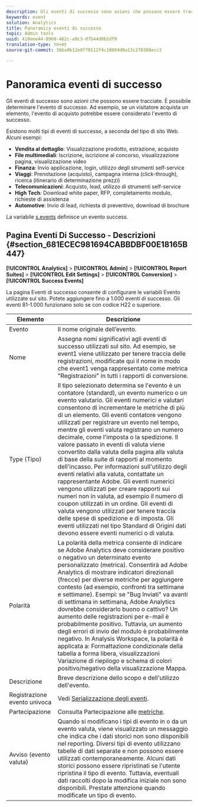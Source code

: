 ```yaml
---
description: Gli eventi di successo sono azioni che possono essere tracciate. È possibile determinare l'evento di successo. Ad esempio, se un visitatore acquista un elemento, l'evento di acquisto potrebbe essere considerato l'evento di successo.
keywords: event
solution: Analytics
title: Panoramica eventi di successo
topic: Admin tools
uuid: 410eee44-8960-462c-a9c3-07b44d0b1df0
translation-type: tm+mt
source-git-commit: 16ba0b12e0f70112f4c10804d0a13c278388ecc2

---
```



# Panoramica eventi di successo

Gli eventi di successo sono azioni che possono essere tracciate. È possibile determinare l'evento di successo. Ad esempio, se un visitatore acquista un elemento, l'evento di acquisto potrebbe essere considerato l'evento di successo.

Esistono molti tipi di eventi di successo, a seconda del tipo di sito Web. Alcuni esempi:

* **Vendita al dettaglio**: Visualizzazione prodotto, estrazione, acquisto
* **File multimediali**: Iscrizione, iscrizione al concorso, visualizzazione pagina, visualizzazione video
* **Finanza**: Invio applicazione, login, utilizzo degli strumenti self-service
* **Viaggi**: Prenotazione (acquisto), campagna interna (click-through), ricerca (itinerario di determinazione prezzi)
* **Telecomunicazioni**: Acquisto, lead, utilizzo di strumenti self-service
* **High Tech**: Download white paper, RFP, completamento modulo, richieste di assistenza
* **Automotive**: Invio di lead, richiesta di preventivo, download di brochure

La variabile [s.events](https://marketing.adobe.com/resources/help/en_US/sc/implement/events.html) definisce un evento success.

## Pagina Eventi Di Successo - Descrizioni {#section_681ECEC981694CABBDBF00E18165B447}

**[!UICONTROL Analytics]** &gt; **[!UICONTROL Admin]** &gt; **[!UICONTROL Report Suites]** &gt; **[!UICONTROL Edit Settings]** &gt; **[!UICONTROL Conversion]** &gt; **[!UICONTROL Success Events]**

La pagina Eventi di successo consente di configurare le variabili Evento utilizzate sul sito. Potete aggiungere fino a 1.000 eventi di successo. Gli eventi 81-1.000 funzionano solo se con codice H22 o superiore.

| Elemento | Descrizione |
|--- |--- |
| Evento | Il nome originale dell’evento. |
| Nome | Assegna nomi significativi agli eventi di successo utilizzati sul sito. Ad esempio, se event1 viene utilizzato per tenere traccia delle registrazioni, modificate qui il nome in modo che event1 venga rappresentato come metrica "Registrazioni" in tutti i rapporti di conversione. |
| Type (Tipo) | Il tipo selezionato determina se l'evento è un contatore (standard), un evento numerico o un evento valutario. Gli eventi numerici e valutari consentono di incrementare le metriche di più di un elemento.  Gli eventi contatore vengono utilizzati per registrare un evento nel tempo, mentre gli eventi valuta registrano un numero decimale, come l'imposta o la spedizione. Il valore passato in eventi di valuta viene convertito dalla valuta della pagina alla valuta di base della suite di rapporti al momento dell'incasso. Per informazioni sull'utilizzo degli eventi relativi alla valuta, contattate un rappresentante Adobe. Gli eventi numerici vengono utilizzati per creare rapporti sui numeri non in valuta, ad esempio il numero di coupon utilizzati in un ordine. Gli eventi di valuta vengono utilizzati per tenere traccia delle spese di spedizione e di imposta. Gli eventi utilizzati nel tipo Standard di Origini dati devono essere eventi numerici o di valuta. |
| Polarità | La polarità della metrica consente di indicare se Adobe Analytics deve considerare positivo o negativo un determinato evento personalizzato (metrica). Consentirà ad Adobe Analytics di mostrare indicatori direzionali (frecce) per diverse metriche per aggiungere contesto (ad esempio, confronti tra settimane e settimane).  Esempi: se "Bug Inviati" va avanti di settimana in settimana, Adobe Analytics dovrebbe considerarlo buono o cattivo? Un aumento delle registrazioni per e-mail è probabilmente positivo. Tuttavia, un aumento degli errori di invio del modulo è probabilmente negativo.  In Analysis Workspace, la polarità è applicata a: Formattazione condizionale della tabella a forma libera, visualizzazioni Variazione di riepilogo e schema di colori positivo/negativo della visualizzazione Mappa. |
| Descrizione | Breve descrizione dello scopo e dell'utilizzo dell'evento. |
| Registrazione evento univoca | Vedi [Serializzazione degli eventi](/help/implement/js-implementation/event-serialization.md). |
| Partecipazione | Consulta Partecipazione alle [metriche](/help/components/c-variables/c-metrics/metrics-participation.md). |
| Avviso (evento valuta) | Quando si modificano i tipi di evento in o da un evento valuta, viene visualizzato un messaggio che indica che i dati storici non sono disponibili nel reporting.  Diversi tipi di evento utilizzano tabelle di dati separate e non possono essere utilizzati contemporaneamente. Alcuni dati storici possono essere ripristinati se l'utente ripristina il tipo di evento. Tuttavia, eventuali dati raccolti dopo la modifica iniziale non sono disponibili. Prestate attenzione quando modificate un tipo di evento. |

